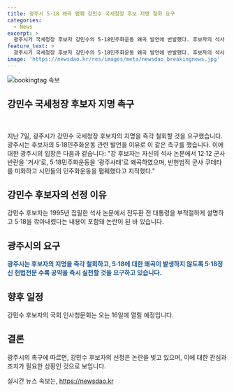 ```yaml
---
title: 광주시 5·18 왜곡 폄훼 강민수 국세청장 후보 지명 철회 요구
categories:
  - News
excerpt: >
  광주시가 국세청장 후보자 강민수의 5·18민주화운동 왜곡 발언에 반발했다. 후보자의 석사 논문에서 전두환을 부적절하게 설명하고 민주화운동을 왜곡했다는 내용이 논란이 된 것에 대해 광주시는 후보자의 지명을 즉각 철회할 것을 요구했다. 광주시는 후보자의 역사인식을 비판하며 정부와 여당의 인사 지명에 실망을 표명했고, 5·18정신 헌법전문 수록 공약을 즉시 실천할 것을 요구했다.
feature_text: >
  광주시가 국세청장 후보자 강민수의 5·18민주화운동 왜곡 발언에 반발했다. 후보자의 석사 논문에서 전두환을 부적절하게 설명하고 민주화운동을 왜곡했다는 내용이 논란이 된 것에 대해 광주시는 후보자의 지명을 즉각 철회할 것을 요구했다. 광주시는 후보자의 역사인식을 비판하며 정부와 여당의 인사 지명에 실망을 표명했고, 5·18정신 헌법전문 수록 공약을 즉시 실천할 것을 요구했다.
image: 'https://newsdao.kr/res/images/meta/newsdao_breakingnews.jpg'
---
```


<p><img src="https://newsdao.kr/res/images/meta/newsdao_breakingnews.jpg" alt="bookingtag 속보" /></p>

<h2><b>강민수 국세청장 후보자 지명 촉구</b></h2>

<p data-ke-size="size16">&nbsp;</p>

<p>지난 7일, 광주시가 강민수 국세청장 후보자의 지명을 즉각 철회할 것을 요구했습니다. 광주시는 후보자의 5·18민주화운동 관련 발언을 이유로 이 같은 촉구를 했습니다. 이에 대한 광주시의 입장은 다음과 같습니다: "강 후보자는 자신의 석사 논문에서 12·12 군사반란을 '거사'로, 5·18민주화운동을 '광주사태'로 왜곡하였으며, 반헌법적 군사 쿠데타를 미화하고 시민들의 민주화운동을 폄훼했다고 지적했다."</p>

<h2 data-ke-size="size26">강민수 후보자의 선정 이유</h2>

<p>강민수 후보자는 1995년 집필한 석사 논문에서 전두환 전 대통령을 부적절하게 설명하고 5·18을 깎아내렸다는 내용이 포함돼 논란이 된 바 있습니다.</p>

<h2 data-ke-size="size26">광주시의 요구</h2>

<p><b><span style="color: #1a5490;">광주시는 후보자의 지명을 즉각 철회하고, 5·18에 대한 왜곡이 발생하지 않도록 5·18정신 헌법전문 수록 공약을 즉시 실천할 것을 요구하고 있습니다.</span></b></p>

<h2 data-ke-size="size26">향후 일정</h2>

<p>강민수 후보자의 국회 인사청문회는 오는 16일에 열릴 예정입니다. </p>

<h2 data-ke-size="size26">결론</h2>

<p>광주시의 촉구에 따르면, 강민수 후보자의 선정은 논란을 빚고 있으며, 이에 대한 관심과 조치가 필요한 상황인 것으로 보입니다.</p>
실시간 뉴스 속보는, <a href="https://newsdao.kr" rel="dofollow">https://newsdao.kr</a>


